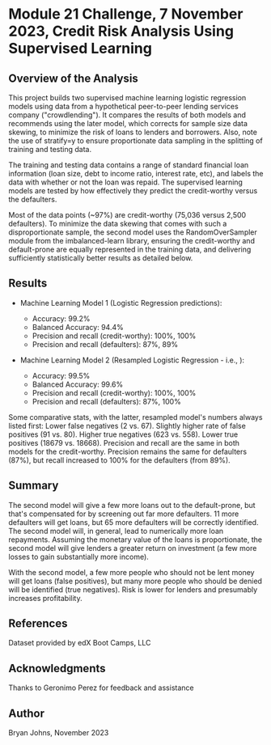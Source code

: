 # Module 21 Challenge, 7 November 2023, Credit Risk Analysis Using Supervised Learning

## Overview of the Analysis

This project builds two supervised machine learning logistic regression models using data from a hypothetical peer-to-peer lending services company ("crowdlending"). It compares the results of both models and recommends using the later model, which corrects for sample size data skewing, to minimize the risk of loans to lenders and borrowers. Also, note the use of stratify=y to ensure proportionate data sampling in the splitting of training and testing data.

The training and testing data contains a range of standard financial loan information (loan size, debt to income ratio, interest rate, etc), and labels the data with whether or not the loan was repaid. The supervised learning models are tested by how effectively they predict the credit-worthy versus the defaulters.

Most of the data points (~97%) are credit-worthy (75,036 versus 2,500 defaulters). To minimize the data skewing that comes with such a disproportionate sample, the second model uses the RandomOverSampler module from the imbalanced-learn library, ensuring the credit-worthy and default-prone are equally represented in the training data, and delivering sufficiently statistically better results as detailed below.

## Results

* Machine Learning Model 1 (Logistic Regression predictions):
  * Accuracy: 99.2%
  * Balanced Accuracy: 94.4%
  * Precision and recall (credit-worthy): 100%, 100%
  * Precision and recall (defaulters): 87%, 89%

* Machine Learning Model 2 (Resampled Logistic Regression - i.e., ):
  * Accuracy: 99.5%
  * Balanced Accuracy: 99.6%
  * Precision and recall (credit-worthy): 100%, 100%
  * Precision and recall (defaulters): 87%, 100%

Some comparative stats, with the latter, resampled model's numbers always listed first: Lower false negatives (2 vs. 67). Slightly higher rate of false positives (91 vs. 80). Higher true negatives (623 vs. 558). Lower true positives (18679 vs. 18668). Precision and recall are the same in both models for the credit-worthy. Precision remains the same for defaulters (87%), but recall increased to 100% for the defaulters (from 89%). 

## Summary

The second model will give a few more loans out to the default-prone, but that's compensated for by screening out far more defaulters. 11 more defaulters will get loans, but 65 more defaulters will be correctly identified. The second model will, in general, lead to numerically more loan repayments. Assuming the monetary value of the loans is proportionate, the second model will give lenders a greater return on investment (a few more losses to gain substantially more income).

With the second model, a few more people who should not be lent money will get loans (false positives), but many more people who should be denied will be identified (true negatives). Risk is lower for lenders and presumably increases profitability.

## References

Dataset provided by edX Boot Camps, LLC

## Acknowledgments

Thanks to Geronimo Perez for feedback and assistance

## Author

Bryan Johns, November 2023